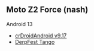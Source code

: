 ## Moto Z2 Force (nash)

 Android 13
- [crDroidAndroid v9.17](https://github.com/motorola-legacy/releases-msm8998/releases/tag/crDroidAndroid-13.0-20240626-nash-v9.17)
- [DerpFest Tango](https://github.com/motorola-legacy/releases-msm8998/releases/tag/DerpFest-13-Community-Tango-nash-20240703)
